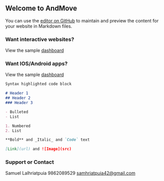 ## Welcome to AndMove

You can use the [editor on GitHub](https://github.com/samhriatpuia/info/edit/main/docs/index.md) to maintain and preview the content for your website in Markdown files.


### Want interactive websites?
View the sample [dashboard](https://github.com/samhriatpuia/info/blob/main/fishinfo.JPG?raw=true)

### Want IOS/Android apps?
View the sample [dashboard](https://github.com/samhriatpuia/info/blob/main/fishinfo.JPG?raw=true)

```markdown
Syntax highlighted code block

# Header 1
## Header 2
### Header 3

- Bulleted
- List

1. Numbered
2. List

**Bold** and _Italic_ and `Code` text

[Link](url) and ![Image](src)
```


### Support or Contact

Samuel Lalhriatpuia
9862089529
samhriatpuia42@gmail.com
